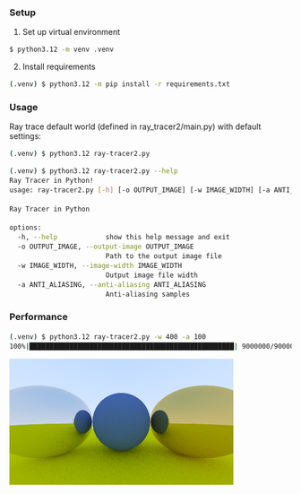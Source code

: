 ### Setup

1. Set up virtual environment

```bash
$ python3.12 -m venv .venv
```

2. Install requirements

```bash
(.venv) $ python3.12 -m pip install -r requirements.txt
```

### Usage

Ray trace default world (defined in ray\_tracer2/main.py) with default settings:
```bash
(.venv) $ python3.12 ray-tracer2.py
```

```bash
(.venv) $ python3.12 ray-tracer2.py --help
Ray Tracer in Python!
usage: ray-tracer2.py [-h] [-o OUTPUT_IMAGE] [-w IMAGE_WIDTH] [-a ANTI_ALIASING]

Ray Tracer in Python

options:
  -h, --help            show this help message and exit
  -o OUTPUT_IMAGE, --output-image OUTPUT_IMAGE
                        Path to the output image file
  -w IMAGE_WIDTH, --image-width IMAGE_WIDTH
                        Output image file width
  -a ANTI_ALIASING, --anti-aliasing ANTI_ALIASING
                        Anti-aliasing samples
```

### Performance

```bash
(.venv) $ python3.12 ray-tracer2.py -w 400 -a 100
100%|███████████████████████████████████████████████████| 9000000/9000000 [18:09<00:00, 8259.10it/s]
```
![](output_image.png)
